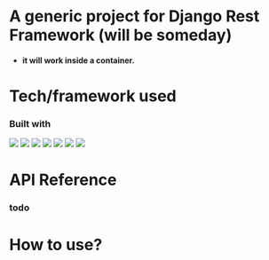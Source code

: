 # A generic project for Django Rest Framework (will be someday)
* #### it will work inside a container.
 



# Tech/framework used
### Built with 

![](https://img.shields.io/static/v1?label=Python&message=v3.7.x&color=lightgreen) ![](https://img.shields.io/static/v1?label=Django&message=v3.1.2&color=yellow)
![](https://img.shields.io/static/v1?label=DjangoRestFramework&message=v3.12.1&color=red) 
![](https://img.shields.io/static/v1?label=Docker&message=19.03.13&color=blue) ![](https://img.shields.io/static/v1?label=Docker-compose&message=1.27.4&color=blue) 
![](https://img.shields.io/static/v1?label=Flake8&message=3.8.4&color=green)
![](https://img.shields.io/static/v1?label=travis-ci&message=ci&color=red) 

# API Reference
### todo

# How to use?